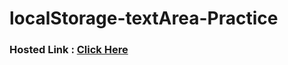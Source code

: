 # localStorage-textArea-Practice

### Hosted Link : <a href="https://lok-ii.github.io/localStorage-textArea-Practice/">Click Here</a> 

